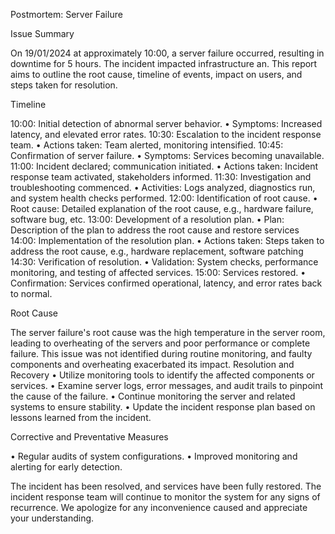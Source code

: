 Postmortem: Server Failure

Issue Summary

On 19/01/2024 at approximately 10:00, a server failure occurred, resulting in downtime for 5 hours. The incident impacted infrastructure an. This report aims to outline the root cause, timeline of events, impact on users, and steps taken for resolution.

Timeline

10:00: Initial detection of abnormal server behavior. • Symptoms: Increased latency, and elevated error rates. 10:30: Escalation to the incident response team. • Actions taken: Team alerted, monitoring intensified. 10:45: Confirmation of server failure. • Symptoms: Services becoming unavailable. 11:00: Incident declared; communication initiated. • Actions taken: Incident response team activated, stakeholders informed. 11:30: Investigation and troubleshooting commenced. • Activities: Logs analyzed, diagnostics run, and system health checks performed. 12:00: Identification of root cause. • Root cause: Detailed explanation of the root cause, e.g., hardware failure, software bug, etc. 13:00: Development of a resolution plan. • Plan: Description of the plan to address the root cause and restore services 14:00: Implementation of the resolution plan. • Actions taken: Steps taken to address the root cause, e.g., hardware replacement, software patching 14:30: Verification of resolution. • Validation: System checks, performance monitoring, and testing of affected services. 15:00: Services restored. • Confirmation: Services confirmed operational, latency, and error rates back to normal.

Root Cause

The server failure's root cause was the high temperature in the server room, leading to overheating of the servers and poor performance or complete failure. This issue was not identified during routine monitoring, and faulty components and overheating exacerbated its impact. Resolution and Recovery • Utilize monitoring tools to identify the affected components or services. • Examine server logs, error messages, and audit trails to pinpoint the cause of the failure. • Continue monitoring the server and related systems to ensure stability. • Update the incident response plan based on lessons learned from the incident.

Corrective and Preventative Measures

• Regular audits of system configurations. • Improved monitoring and alerting for early detection.

The incident has been resolved, and services have been fully restored. The incident response team will continue to monitor the system for any signs of recurrence. We apologize for any inconvenience caused and appreciate your understanding.
